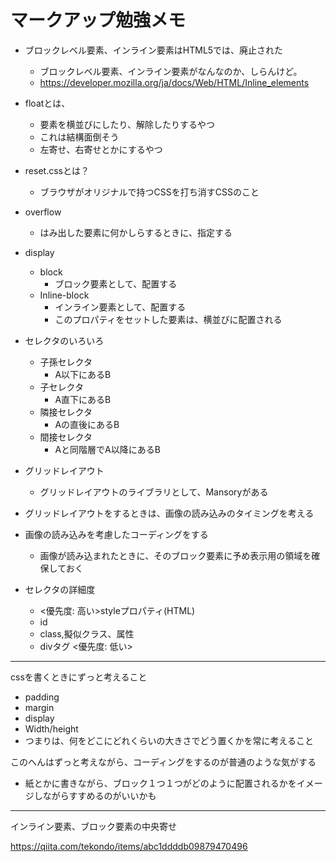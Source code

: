 # マークアップ勉強メモ

- ブロックレベル要素、インライン要素はHTML5では、廃止された
  - ブロックレベル要素、インライン要素がなんなのか、しらんけど。
  - https://developer.mozilla.org/ja/docs/Web/HTML/Inline_elements
- floatとは、
  - 要素を横並びにしたり、解除したりするやつ
  - これは結構面倒そう
  - 左寄せ、右寄せとかにするやつ
- reset.cssとは？
  - ブラウザがオリジナルで持つCSSを打ち消すCSSのこと
- overflow
  - はみ出した要素に何かしらするときに、指定する
- display
  - block
    - ブロック要素として、配置する
  - Inline-block
    - インライン要素として、配置する
    - このプロパティをセットした要素は、横並びに配置される

- セレクタのいろいろ
  - 子孫セレクタ
    - A以下にあるB
  - 子セレクタ
    - A直下にあるB
  - 隣接セレクタ
    - Aの直後にあるB
  - 間接セレクタ
    - Aと同階層でA以降にあるB

- グリッドレイアウト
    - グリッドレイアウトのライブラリとして、Mansoryがある
- グリッドレイアウトをするときは、画像の読み込みのタイミングを考える
- 画像の読み込みを考慮したコーディングをする
    - 画像が読み込まれたときに、そのブロック要素に予め表示用の領域を確保しておく

- セレクタの詳細度
  - <優先度: 高い>styleプロパティ(HTML)
  - id
  - class,擬似クラス、属性
  - divタグ <優先度: 低い>
  　
---

cssを書くときにずっと考えること

- padding
- margin
- display
- Width/height
- つまりは、何をどこにどれくらいの大きさでどう置くかを常に考えること

このへんはずっと考えながら、コーディングをするのが普通のような気がする

- 紙とかに書きながら、ブロック１つ１つがどのように配置されるかをイメージしながらすすめるのがいいかも

---

インライン要素、ブロック要素の中央寄せ

https://qiita.com/tekondo/items/abc1ddddb09879470496
